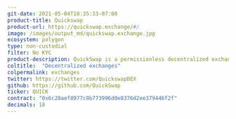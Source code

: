 ```yaml
---
git-date: 2021-05-04T10:35:33-07:00
product-title: Quickswap
product-url: https://quickswap.exchange/#/
image: /images/output_md/quickswap.exchange.jpg
ecosystem: polygon
type: non-custodial
filter: No KYC
product-description: QuickSwap is a permissionless decentralized exchange based on Polygon Layer 2 scalability infrastructure
coltitle:  "Decentralized exchanges"
colpermalink: exchanges
twitter: https://twitter.com/QuickswapDEX
github: https://github.com/QuickSwap
ticker: QUICK
contract: "0x6c28aef8977c9b773996d0e8376d2ee379446f2f"
decimals: 18
---
```

